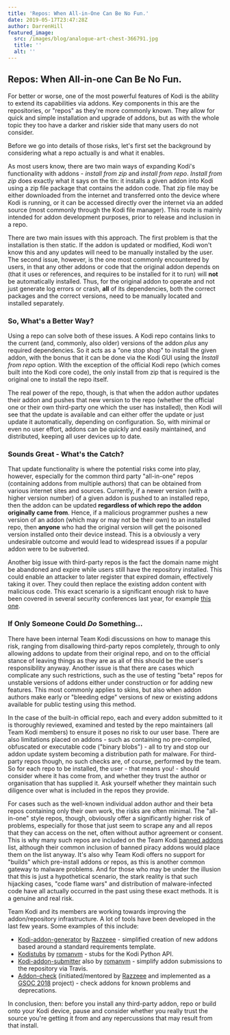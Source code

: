 ```yaml
---
title: 'Repos: When All-in-One Can Be No Fun.'
date: 2019-05-17T23:47:28Z
author: DarrenHill
featured_image:
  src: /images/blog/analogue-art-chest-366791.jpg
  title: ''
  alt: ''
---
```

**Repos: When All-in-one Can Be No Fun.**
-----------------------------------------

 For better or worse, one of the most powerful features of Kodi is the ability to extend its capabilities via addons. Key components in this are the repositories, or "repos" as they're more commonly known. They allow for quick and simple installation and upgrade of addons, but as with the whole topic they too have a darker and riskier side that many users do not consider. 

 Before we go into details of those risks, let's first set the background by considering what a repo actually is and what it enables. 

 As most users know, there are two main ways of expanding Kodi's functionality with addons - *install from zip* and *install from repo*. *Install from zip* does exactly what it says on the tin: it installs a given addon into Kodi using a zip file package that contains the addon code. That zip file may be either downloaded from the internet and transferred onto the device where Kodi is running, or it can be accessed directly over the internet via an added source (most commonly through the Kodi file manager). This route is mainly intended for addon development purposes, prior to release and inclusion in a repo.

 There are two main issues with this approach. The first problem is that the installation is then static. If the addon is updated or modified, Kodi won't know this and any updates will need to be manually installed by the user. The second issue, however, is the one most commonly encountered by users, in that any other addons or code that the original addon depends on (that it uses or references, and requires to be installed for it to run) will **not** be automatically installed. Thus, for the original addon to operate and not just generate log errors or crash, **all** of its dependencies, both the correct packages and the correct versions, need to be manually located and installed separately.

 ### **So, What's a Better Way?**

 Using a repo can solve both of these issues. A Kodi repo contains links to the current (and, commonly, also older) versions of the addon *plus* any required dependencies. So it acts as a "one stop shop" to install the given addon, with the bonus that it can be done via the Kodi GUI using the *Install from repo* option. With the exception of the official Kodi repo (which comes built into the Kodi core code), the only install from zip that is required is the original one to install the repo itself.

 The real power of the repo, though, is that when the addon author updates their addon and pushes that new version to the repo (whether the official one or their own third-party one which the user has installed), then Kodi will see that the update is available and can either offer the update or just update it automatically, depending on configuration. So, with minimal or even no user effort, addons can be quickly and easily maintained, and distributed, keeping all user devices up to date.

 ### **Sounds Great - What's the Catch?**

 That update functionality is where the potential risks come into play, however, especially for the common third party "all-in-one" repos (containing addons from multiple authors) that can be obtained from various internet sites and sources. Currently, if a newer version (with a higher version number) of a given addon is pushed to an installed repo, then the addon can be updated **regardless of which repo the addon originally came from**. Hence, if a malicious programmer pushes a new version of an addon (which may or may not be their own) to an installed repo, then **anyone** who had the original version will get the poisoned version installed onto their device instead. This is a obviously a very undesirable outcome and would lead to widespread issues if a popular addon were to be subverted.

 Another big issue with third-party repos is the fact the domain name might be abandoned and expire while users still have the repository installed. This could enable an attacker to later register that expired domain, effectively taking it over. They could then replace the existing addon content with malicious code. This exact scenario is a significant enough risk to have been covered in several security conferences last year, for example [this one](https://www.youtube.com/watch?v=c3RcJiZAigw).

 ### **If Only Someone Could *Do* Something...**

 There have been internal Team Kodi discussions on how to manage this risk, ranging from disallowing third-party repos completely, through to only allowing addons to update from their original repo, and on to the official stance of leaving things as they are as all of this should be the user's responsibility anyway. Another issue is that there are cases which complicate any such restrictions, such as the use of testing "beta" repos for unstable versions of addons either under construction or for adding new features. This most commonly applies to skins, but also when addon authors make early or "bleeding edge" versions of new or existing addons available for public testing using this method.

 In the case of the built-in official repo, each and every addon submitted to it is thoroughly reviewed, examined and tested by the repo maintainers (all Team Kodi members) to ensure it poses no risk to our user base. There are also limitations placed on addons - such as containing no pre-compiled, obfuscated or executable code ("binary blobs") - all to try and stop our addon update system becoming a distribution path for malware. For third-party repos though, no such checks are, of course, performed by the team. So for each repo to be installed, the user - that means you! - should consider where it has come from, and whether they trust the author or organisation that has supplied it. Ask yourself whether they maintain such diligence over what is included in the repos they provide.

 For cases such as the well-known individual addon author and their beta repos containing only their own work, the risks are often minimal. The "all-in-one" style repos, though, obviously offer a significantly higher risk of problems, especially for those that just seem to scrape any and all repos that they can access on the net, often without author agreement or consent. This is why many such repos are included on the Team Kodi [banned addons](https://kodi.wiki/view/Official:Forum_rules/Banned_add-ons) list, although their common inclusion of banned piracy addons would place them on the list anyway. It's also why Team Kodi offers no support for "builds" which pre-install addons or repos, as this is another common gateway to malware problems. And for those who may be under the illusion that this is just a hypothetical scenario, the stark reality is that such hijacking cases, "code flame wars" and distribution of malware-infected code have all actually occurred in the past using these exact methods. It is a genuine and real risk.

 Team Kodi and its members are working towards improving the addon/repository infrastructure. A lot of tools have been developed in the last few years. Some examples of this include:

 
 * [Kodi-addon-generator](https://github.com/xbmc/generator-kodi-addon) by [Razzeee](https://github.com/Razzeee) - simplified creation of new addons based around a standard requirements template.
 * [Kodistubs](https://github.com/romanvm/Kodistubs) by [romanvm](https://github.com/romanvm) - stubs for the Kodi Python API.
 * [Kodi-addon-submitter](https://github.com/xbmc/kodi-addon-submitter) also by [romanvm](https://github.com/romanvm) - simplify addon submissions to the repository via Travis.
 * [Addon-check](https://github.com/xbmc/addon-check) (initiated/mentored by [Razzeee](https://github.com/Razzeee) and implemented as a [GSOC 2018](https://summerofcode.withgoogle.com/archive/2018/projects/5036628556906496/) project) - check addons for known problems and deprecations.
 
 In conclusion, then: before you install any third-party addon, repo or build onto your Kodi device, pause and consider whether you really trust the source you're getting it from and any repercussions that may result from that install.

 